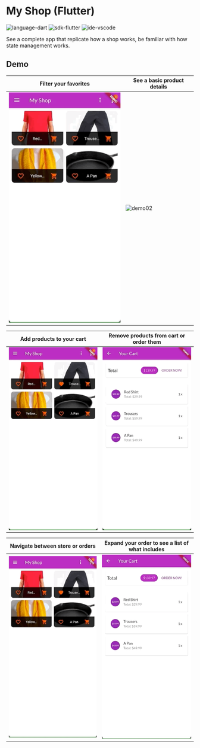 # My Shop (Flutter)

![language-dart](https://img.shields.io/badge/Language-Dart-blueviolet)
![sdk-flutter](https://img.shields.io/badge/SDK-Flutter-blue)
![ide-vscode](https://img.shields.io/badge/IDE-VS%20Code-informational)

See a complete app that replicate how a shop works, be familiar with how state management works.

## Demo

| Filter your favorites              | See a basic product details        |
| ---------------------------------- | ---------------------------------- |
| ![demo01](.screenshots/demo01.gif) | ![demo02](.screenshots/demo02.gif) |

| Add products to your cart          | Remove products from cart or order them |
| ---------------------------------- | --------------------------------------- |
| ![demo03](.screenshots/demo03.gif) | ![demo04](.screenshots/demo04.gif)      |

| Navigate between store or orders   | Expand your order to see a list of what includes |
| ---------------------------------- | ------------------------------------------------ |
| ![demo05](.screenshots/demo03.gif) | ![demo06](.screenshots/demo04.gif)               |
